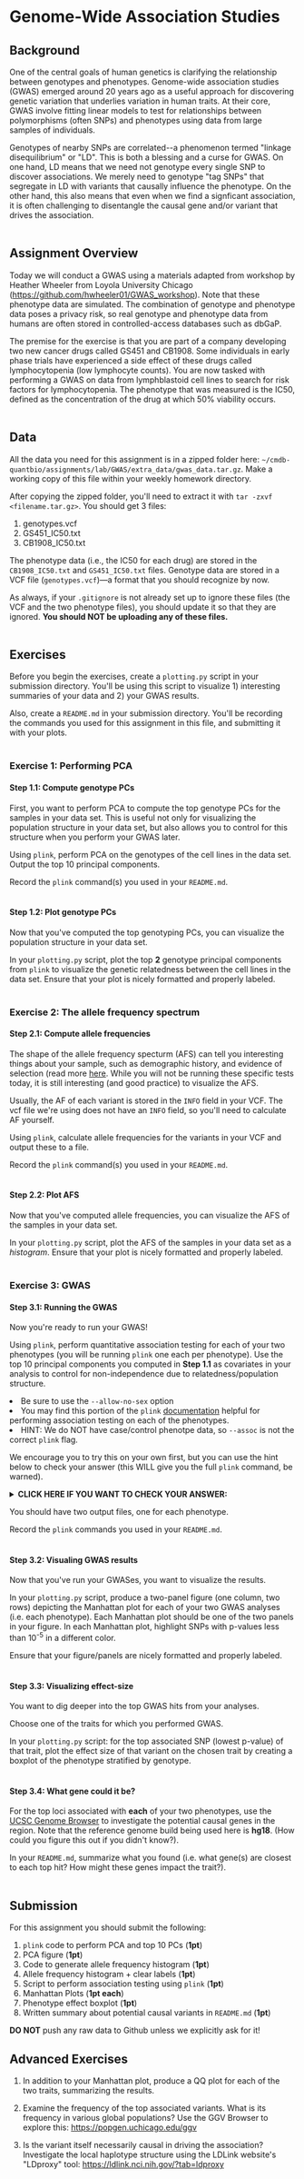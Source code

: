 # Genome-Wide Association Studies

## Background

One of the central goals of human genetics is clarifying the relationship between genotypes and phenotypes. Genome-wide association studies (GWAS) emerged around 20 years ago as a useful approach for discovering genetic variation that underlies variation in human traits. At their core, GWAS involve fitting linear models to test for relationships between polymorphisms (often SNPs) and phenotypes using data from large samples of individuals.

Genotypes of nearby SNPs are correlated--a phenomenon termed "linkage disequilibrium" or "LD". This is both a blessing and a curse for GWAS. On one hand, LD means that we need not genotype every single SNP to discover associations. We merely need to genotype "tag SNPs" that segregate in LD with variants that causally influence the phenotype. On the other hand, this also means that even when we find a signficant association, it is often challenging to disentangle the causal gene and/or variant that drives the association.<br><br>

## Assignment Overview

Today we will conduct a GWAS using a materials adapted from workshop by Heather Wheeler from Loyola University Chicago (https://github.com/hwheeler01/GWAS_workshop). Note that these phenotype data are simulated. The combination of genotype and phenotype data poses a privacy risk, so real genotype and phenotype data from humans are often stored in controlled-access databases such as dbGaP.

The premise for the exercise is that you are part of a company developing two new cancer drugs called GS451 and CB1908. Some individuals in early phase trials have experienced a side effect of these drugs called lymphocytopenia (low lymphocyte counts). You are now tasked with performing a GWAS on data from lymphblastoid cell lines to search for risk factors for lymphocytopenia. The phenotype that was measured is the IC50, defined as the concentration of the drug at which 50% viability occurs.<br><br>

## Data

All the data you need for this assignment is in a zipped folder here: `~/cmdb-quantbio/assignments/lab/GWAS/extra_data/gwas_data.tar.gz`. Make a working copy of this file within your weekly homework directory.

After copying the zipped folder, you'll need to extract it with `tar -zxvf <filename.tar.gz>`. You should get 3 files:
1. genotypes.vcf
2. GS451_IC50.txt
3. CB1908_IC50.txt

The phenotype data (i.e., the IC50 for each drug) are stored in the `CB1908_IC50.txt` and `GS451_IC50.txt` files. Genotype data are stored in a VCF file (`genotypes.vcf`)—a format that you should recognize by now.

As always, if your `.gitignore` is not already set up to ignore these files (the VCF and the two phenotype files), you should update it so that they are ignored. **You should NOT be uploading any of these files.**<br><br>

## Exercises

Before you begin the exercises, create a `plotting.py` script in your submission directory. You'll be using this script to visualize 1) interesting summaries of your data and 2) your GWAS results.

Also, create a `README.md` in your submission directory. You'll be recording the commands you used for this assignment in this file, and submitting it with your plots.<br><br>

### Exercise 1: Performing PCA

#### **Step 1.1**: Compute genotype PCs

First, you want to perform PCA to compute the top genotype PCs for the samples in your data set. This is useful not only for visualizing the population structure in your data set, but also allows you to control for this structure when you perform your GWAS later.

Using `plink`, perform PCA on the genotypes of the cell lines in the data set. Output the top 10 principal components.

Record the `plink` command(s) you used in your `README.md`.<br><br>

#### **Step 1.2**: Plot genotype PCs

Now that you've computed the top genotyping PCs, you can visualize the population structure in your data set.

In your `plotting.py` script, plot the top **2** genotype principal components from `plink` to visualize the genetic relatedness between the cell lines in the data set. Ensure that your plot is nicely formatted and properly labeled.<br><br>

### Exercise 2: The allele frequency spectrum

#### **Step 2.1**: Compute allele frequencies

The shape of the allele frequency specturm (AFS) can tell you interesting things about your sample, such as demographic history, and evidence of selection (read more [here](https://en.wikipedia.org/wiki/Allele_frequency_spectrum). While you will not be running these specific tests today, it is still interesting (and good practice) to visualize the AFS.

Usually, the AF of each variant is stored in the `INFO` field in your VCF. The vcf file we're using does not have an `INFO` field, so you'll need to calculate AF yourself.

Using `plink`, calculate allele frequencies for the variants in your VCF and output these to a file.

Record the `plink` command(s) you used in your `README.md`.<br><br>

#### **Step 2.2**: Plot AFS

Now that you've computed allele frequencies, you can visualize the AFS of the samples in your data set.

In your `plotting.py` script, plot the AFS of the samples in your data set as a *histogram*. Ensure that your plot is nicely formatted and properly labeled.<br><br>

### Exercise 3: GWAS

#### **Step 3.1**: Running the GWAS

Now you're ready to run your GWAS!

Using `plink`, perform quantitative association testing for each of your two phenotypes (you will be running `plink` one each per phenotype). Use the top 10 principal components you computed in **Step 1.1** as covariates in your analysis to control for non-independence due to relatedness/population structure.
      <li> Be sure to use the <code>--allow-no-sex</code> option</li>
      <li> You may find this portion of the <code>plink</code> <a href="https://zzz.bwh.harvard.edu/plink/anal.shtml">documentation</a> helpful  for performing association testing on each of the phenotypes.</li>
      <li> HINT: We do NOT have case/control phenotpe data, so `--assoc` is not the correct `plink` flag.

We encourage you to try this on your own first, but you can use the hint below to check your answer (this WILL give you the full `plink` command, be warned).

<details><summary><b>CLICK HERE IF YOU WANT TO CHECK YOUR ANSWER:</b></summary>
  <code>plink --vcf genotypes.vcf --linear --pheno &lt;<phenotype>.txt&gt; --covar &lt;pca.eigenvec&gt; --allow-no-sex --out &lt;<phenotype>_gwas_results&gt;</code>
</details>

You should have two output files, one for each phenotype.

Record the `plink` commands you used in your `README.md`.<br><br>

#### **Step 3.2**: Visualing GWAS results

Now that you've run your GWASes, you want to visualize the results.

In your `plotting.py` script, produce a two-panel figure (one column, two rows) depicting the Manhattan plot for each of your two GWAS analyses (i.e. each phenotype). Each Manhattan plot should be one of the two panels in your figure. In each Manhattan plot, highlight SNPs with p-values less than 10<sup>-5</sup> in a different color. 

Ensure that your figure/panels are nicely formatted and properly labeled.<br><br>

#### **Step 3.3**: Visualizing effect-size

You want to dig deeper into the top GWAS hits from your analyses.

Choose one of the traits for which you performed GWAS.

In your `plotting.py` script: for the top associated SNP (lowest p-value) of that trait, plot the effect size of that variant on the chosen trait by creating a boxplot of the phenotype stratified by genotype.<br><br>

#### **Step 3.4**: What gene could it be?

For the top loci associated with **each** of your two phenotypes, use the <a href="http://genome.ucsc.edu/cgi-bin/hgGateway">UCSC Genome Browser</a> to investigate the potential causal genes in the region. Note that the reference genome build being used here is **hg18**. (How could you figure this out if you didn't know?).

In your `README.md`, summarize what you found (i.e. what gene(s) are closest to each top hit? How might these genes impact the trait?).<br><br>

<!-- ### Hints

- You can perform the PCA and allele frequency calculations in Python, but `plink` can perform both as well. Either way, you will probably want to use matplotlib to produce the plots.
- If you do PCA in python, be sure you have one datapoint per individual, as opposed to per SNP.
- Each SNP only has one allele frequency.
- Notice how the IDs are encoded in the phenotype files [phenotypes](https://www.cog-genomics.org/plink2/input#pheno]). `plink` expects both a family ID and a sample ID. In your VCF, they are separated by an underscore, but in your phenotype file they are separated by a tab-character. The files we provided are already formatted in this way, but keep this in mind for future work where reformatting may be necessary. -->

## Submission

For this assignment you should submit the following:

1. `plink` code to perform PCA and top 10 PCs (**1pt**)
2. PCA figure (**1pt**)
3. Code to generate allele frequency histogram (**1pt**)
4. Allele frequency histogram + clear labels (**1pt**)
5. Script to perform association testing using `plink` (**1pt**)
6. Manhattan Plots (**1pt each**)
7. Phenotype effect boxplot (**1pt**)
8. Written summary about potential causal variants in `README.md` (**1pt**)

**DO NOT** push any raw data to Github unless we explicitly ask for it!

## Advanced Exercises

1. In addition to your Manhattan plot, produce a QQ plot for each of the two traits, summarizing the results.

2. Examine the frequency of the top associated variants. What is its frequency in various global populations? Use the GGV Browser to explore this: https://popgen.uchicago.edu/ggv

3. Is the variant itself necessarily causal in driving the association? Investigate the local haplotype structure using the LDLink website's "LDproxy" tool: https://ldlink.nci.nih.gov/?tab=ldproxy




